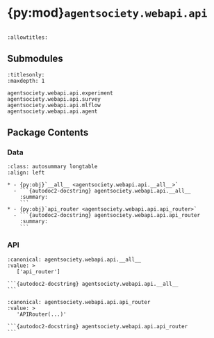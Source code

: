 # {py:mod}`agentsociety.webapi.api`

```{py:module} agentsociety.webapi.api
```

```{autodoc2-docstring} agentsociety.webapi.api
:allowtitles:
```

## Submodules

```{toctree}
:titlesonly:
:maxdepth: 1

agentsociety.webapi.api.experiment
agentsociety.webapi.api.survey
agentsociety.webapi.api.mlflow
agentsociety.webapi.api.agent
```

## Package Contents

### Data

````{list-table}
:class: autosummary longtable
:align: left

* - {py:obj}`__all__ <agentsociety.webapi.api.__all__>`
  - ```{autodoc2-docstring} agentsociety.webapi.api.__all__
    :summary:
    ```
* - {py:obj}`api_router <agentsociety.webapi.api.api_router>`
  - ```{autodoc2-docstring} agentsociety.webapi.api.api_router
    :summary:
    ```
````

### API

````{py:data} __all__
:canonical: agentsociety.webapi.api.__all__
:value: >
   ['api_router']

```{autodoc2-docstring} agentsociety.webapi.api.__all__
```

````

````{py:data} api_router
:canonical: agentsociety.webapi.api.api_router
:value: >
   'APIRouter(...)'

```{autodoc2-docstring} agentsociety.webapi.api.api_router
```

````
